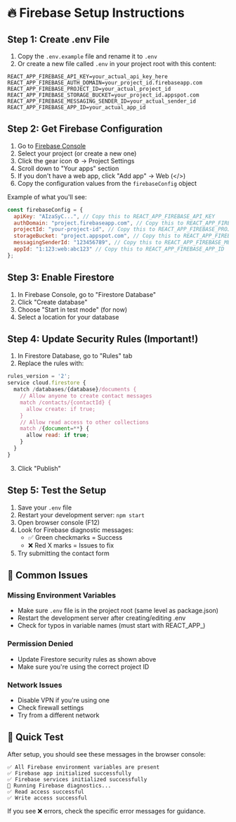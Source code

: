 # 🔥 Firebase Setup Instructions

## Step 1: Create .env File

1. Copy the `.env.example` file and rename it to `.env`
2. Or create a new file called `.env` in your project root with this content:

```
REACT_APP_FIREBASE_API_KEY=your_actual_api_key_here
REACT_APP_FIREBASE_AUTH_DOMAIN=your_project_id.firebaseapp.com
REACT_APP_FIREBASE_PROJECT_ID=your_actual_project_id
REACT_APP_FIREBASE_STORAGE_BUCKET=your_project_id.appspot.com
REACT_APP_FIREBASE_MESSAGING_SENDER_ID=your_actual_sender_id
REACT_APP_FIREBASE_APP_ID=your_actual_app_id
```

## Step 2: Get Firebase Configuration

1. Go to [Firebase Console](https://console.firebase.google.com/)
2. Select your project (or create a new one)
3. Click the gear icon ⚙️ → Project Settings
4. Scroll down to "Your apps" section
5. If you don't have a web app, click "Add app" → Web (</>) 
6. Copy the configuration values from the `firebaseConfig` object

Example of what you'll see:
```javascript
const firebaseConfig = {
  apiKey: "AIzaSyC...", // Copy this to REACT_APP_FIREBASE_API_KEY
  authDomain: "project.firebaseapp.com", // Copy this to REACT_APP_FIREBASE_AUTH_DOMAIN
  projectId: "your-project-id", // Copy this to REACT_APP_FIREBASE_PROJECT_ID
  storageBucket: "project.appspot.com", // Copy this to REACT_APP_FIREBASE_STORAGE_BUCKET
  messagingSenderId: "123456789", // Copy this to REACT_APP_FIREBASE_MESSAGING_SENDER_ID
  appId: "1:123:web:abc123" // Copy this to REACT_APP_FIREBASE_APP_ID
};
```

## Step 3: Enable Firestore

1. In Firebase Console, go to "Firestore Database"
2. Click "Create database"
3. Choose "Start in test mode" (for now)
4. Select a location for your database

## Step 4: Update Security Rules (Important!)

1. In Firestore Database, go to "Rules" tab
2. Replace the rules with:

```javascript
rules_version = '2';
service cloud.firestore {
  match /databases/{database}/documents {
    // Allow anyone to create contact messages
    match /contacts/{contactId} {
      allow create: if true;
    }
    // Allow read access to other collections
    match /{document=**} {
      allow read: if true;
    }
  }
}
```

3. Click "Publish"

## Step 5: Test the Setup

1. Save your `.env` file
2. Restart your development server: `npm start`
3. Open browser console (F12)
4. Look for Firebase diagnostic messages:
   - ✅ Green checkmarks = Success
   - ❌ Red X marks = Issues to fix
5. Try submitting the contact form

## 🚨 Common Issues

### Missing Environment Variables
- Make sure `.env` file is in the project root (same level as package.json)
- Restart the development server after creating/editing .env
- Check for typos in variable names (must start with REACT_APP_)

### Permission Denied
- Update Firestore security rules as shown above
- Make sure you're using the correct project ID

### Network Issues
- Disable VPN if you're using one
- Check firewall settings
- Try from a different network

## 🎯 Quick Test

After setup, you should see these messages in the browser console:
```
✅ All Firebase environment variables are present
✅ Firebase app initialized successfully
✅ Firebase services initialized successfully
🔧 Running Firebase diagnostics...
✅ Read access successful
✅ Write access successful
```

If you see ❌ errors, check the specific error messages for guidance.
